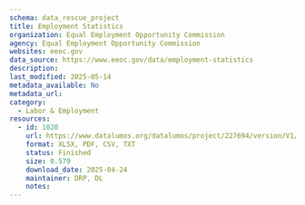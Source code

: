 ```yaml
---
schema: data_rescue_project 
title: Employment Statistics
organization: Equal Employment Opportunity Commission
agency: Equal Employment Opportunity Commission
websites: eeoc.gov
data_source: https://www.eeoc.gov/data/employment-statistics
description: 
last_modified: 2025-05-14
metadata_available: No
metadata_url: 
category:
  - Labor & Employment 
resources:
  - id: 1020
    url: https://www.datalumos.org/datalumos/project/227694/version/V1/view
    format: XLSX, PDF, CSV, TXT
    status: Finished
    size: 0.579
    download_date: 2025-04-24
    maintainer: DRP, DL
    notes: 
---
```

